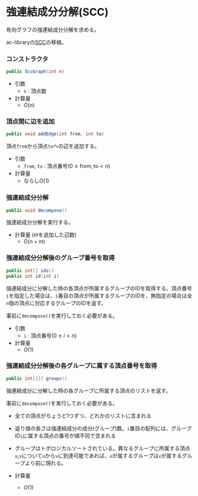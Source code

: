 # 強連結成分分解(SCC)
有向グラフの強連結成分分解を求める。

ac-libraryの[SCC](https://github.com/atcoder/ac-library/blob/master/document_ja/scc.md)の移植。

### コンストラクタ
```java
public SccGraph(int n)
```
- 引数
  - `n` : 頂点数
- 計算量
  - $O(n)$

### 頂点間に辺を追加
```java
public void addEdge(int from, int to)
```
頂点`from`から頂点`to`への辺を追加する。
- 引数
  - `from`, `to` : 頂点番号$(0 \le \mathrm{from}, \mathrm{to} \lt n)$
- 計算量
  - ならし$O(1)$

### 強連結成分分解
```java
public void decompose()
```
強連結成分分解を実行する。
- 計算量 ($m$を追加した辺数)
  - $O(n + m)$

### 強連結成分分解後のグループ番号を取得
```java
public int[] ids()
public int id(int i)
```
強連結成分に分解した時の各頂点が所属するグループのIDを取得する。頂点番号`i`を指定した場合は、`i`番目の頂点が所属するグループのIDを、無指定の場合は全`n`個の頂点に対応するグループのIDを返す。

事前に`decompose()`を実行しておく必要がある。

- 引数
  - `i` : 頂点番号$(0 \le i \lt n)$
- 計算量
  - $O(1)$

### 強連結成分分解後の各グループに属する頂点番号を取得
```java
public int[][] groups()
```
強連結成分に分解した時の各グループに所属する頂点のリストを返す。

事前に`decompose()`を実行しておく必要がある。

- 全ての頂点がちょうど1つずつ、どれかのリストに含まれる
- 返り値の長さは強連結成分の成分(グループ)数。`i`番目の配列には、グループID`i`に属する頂点の番号が順不同で含まれる
- グループはトポロジカルソートされている。異なるグループに所属する頂点`u`,`v`について`u`から`v`に到達可能であれば、`u`が属するグループは`v`が属するグループより前に現れる。

- 計算量
  - $O(1)$


